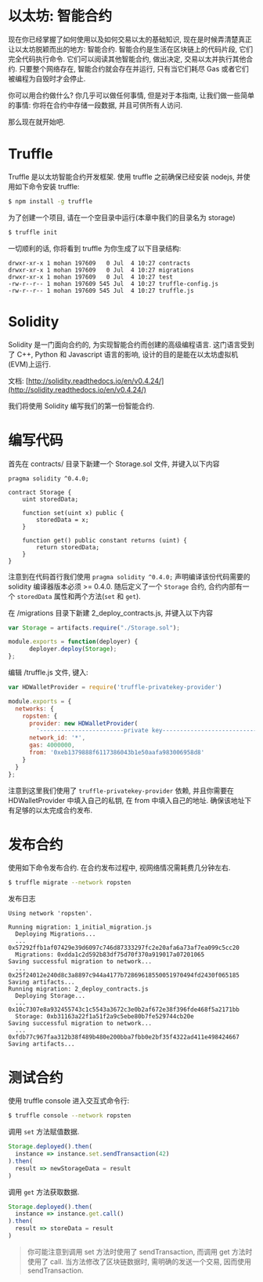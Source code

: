 # 以太坊: 智能合约

现在你已经掌握了如何使用以及如何交易以太的基础知识, 现在是时候弄清楚真正让以太坊脱颖而出的地方: 智能合约. 智能合约是生活在区块链上的代码片段, 它们完全代码执行命令. 它们可以阅读其他智能合约, 做出决定, 交易以太并执行其他合约. 只要整个网络存在, 智能合约就会存在并运行, 只有当它们耗尽 Gas 或者它们被编程为自毁时才会停止.

你可以用合约做什么? 你几乎可以做任何事情, 但是对于本指南, 让我们做一些简单的事情: 你将在合约中存储一段数据, 并且可供所有人访问.

那么现在就开始吧.

# Truffle

Truffle 是以太坊智能合约开发框架. 使用 truffle 之前确保已经安装 nodejs, 并使用如下命令安装 truffle:

```sh
$ npm install -g truffle
```

为了创建一个项目, 请在一个空目录中运行(本章中我们的目录名为 storage)

```sh
$ truffle init
```

一切顺利的话, 你将看到 truffle 为你生成了以下目录结构:

```
drwxr-xr-x 1 mohan 197609   0 Jul  4 10:27 contracts
drwxr-xr-x 1 mohan 197609   0 Jul  4 10:27 migrations
drwxr-xr-x 1 mohan 197609   0 Jul  4 10:27 test
-rw-r--r-- 1 mohan 197609 545 Jul  4 10:27 truffle-config.js
-rw-r--r-- 1 mohan 197609 545 Jul  4 10:27 truffle.js
```

# Solidity

Solidity 是一门面向合约的, 为实现智能合约而创建的高级编程语言. 这门语言受到了 C++, Python 和 Javascript 语言的影响, 设计的目的是能在以太坊虚拟机(EVM)上运行.

文档: [http://solidity.readthedocs.io/en/v0.4.24/](http://solidity.readthedocs.io/en/v0.4.24/)

我们将使用 Solidity 编写我们的第一份智能合约.

# 编写代码

首先在 contracts/ 目录下新建一个 Storage.sol 文件, 并键入以下内容

```
pragma solidity ^0.4.0;

contract Storage {
    uint storedData;

    function set(uint x) public {
        storedData = x;
    }

    function get() public constant returns (uint) {
        return storedData;
    }
}
```

注意到在代码首行我们使用 `pragma solidity ^0.4.0;` 声明编译该份代码需要的 solidity 编译器版本必须 >= 0.4.0. 随后定义了一个 `Storage` 合约, 合约内部有一个 `storedData` 属性和两个方法(`set` 和 `get`).

在 /migrations 目录下新建 2_deploy_contracts.js, 并键入以下内容

```js
var Storage = artifacts.require("./Storage.sol");

module.exports = function(deployer) {
      deployer.deploy(Storage);
};
```

编辑 /truffle.js 文件, 键入:

```js
var HDWalletProvider = require('truffle-privatekey-provider')

module.exports = {
  networks: {
    ropsten: {
      provider: new HDWalletProvider(
        '------------------------private key-----------------------------', 'https://ropsten.infura.io'),
      network_id: '*',
      gas: 4000000,
      from: '0xeb1379888f6117386043b1e50aafa983006958d8'
    }
  }
};
```

注意到这里我们使用了 `truffle-privatekey-provider` 依赖, 并且你需要在 HDWalletProvider 中填入自己的私钥, 在 from 中填入自己的地址. 确保该地址下有足够的以太完成合约发布.

# 发布合约

使用如下命令发布合约. 在合约发布过程中, 视网络情况需耗费几分钟左右.

```sh
$ truffle migrate --network ropsten
```

发布日志

```
Using network 'ropsten'.

Running migration: 1_initial_migration.js
  Deploying Migrations...
  ... 0x57292ffb1af07429e39d6097c746d87333297fc2e20afa6a73af7ea099c5cc20
  Migrations: 0xdda1c2d592b83df75d70f370a919017a07201065
Saving successful migration to network...
  ... 0x25f24012e240d8c3a8897c944a4177b72869618550051970494fd2430f065185
Saving artifacts...
Running migration: 2_deploy_contracts.js
  Deploying Storage...
  ... 0x10c7307e8a932455743c1c5543a3672c3e0b2af672e38f396fde468f5a2171bb
  Storage: 0xb31163a22f1a51f2a9c5ebe80b7fe529744cb20e
Saving successful migration to network...
  ... 0xfdb77c967faa312b38f489b480e200bba7fbb0e2bf35f4322ad411e498424667
Saving artifacts...
```

# 测试合约

使用 truffle console 进入交互式命令行:

```sh
$ truffle console --network ropsten
```

调用 `set` 方法赋值数据.

```js
Storage.deployed().then(
  instance => instance.set.sendTransaction(42)
).then(
  result => newStorageData = result
)
```

调用 `get` 方法获取数据.

```js
Storage.deployed().then(
  instance => instance.get.call()
).then(
  result => storeData = result
)
```

> 你可能注意到调用 set 方法时使用了 sendTransaction, 而调用 get 方法时使用了 call. 当方法修改了区块链数据时, 需明确的发送一个交易, 因而使用 sendTransaction.
